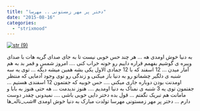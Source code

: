 ```yaml
---
title: "دختر پر مهر زمستونی .. مهرسا"
date: "2015-08-16"
categories: 
  - "strixmood"
---
```


[![str (9)](http://localhost/wp-content/uploads/2015/08/str-9.jpg)](http://localhost/wp-content/uploads/2015/08/str-9.jpg)

به دنیا خوش اومدی هه ... هر چند حس خوبی نیست تا به جای صدای گریه هات با صدای ویبره ی گوشیم بفهمم قراره داییم رو خونه خراب کنی .... امروز شمس و قمر بد به هم آمار میدن ... 12 اسفند که با 12 جمادی الاول یکی بشه همین میشه دیگه ... توی یه سه شنبه ی دلگیر چشماتو رو به دنیا باز میکنی و زندگی رو توی وجود آدمایی که منتظر اومدنت بودن دوباره جاری میکنی .... حس خوبیه که جفتمون 12 اسفندی هستیم ... جفتمون توی یه 3 شنبه ی نمناک به دنیا اومدیم .... هنوز ندیدمت ... هه حتی هنوز به بابا و مامانت هم تبریک نگفتم ... قول بده دختر دایی خوبی باشی .... نمیدونی چقدر دوست دارم ... دختر پر مهر زمستونی مهرسا تولدت مبارک به دنیا خوش اومدی #شب\_ناله\_ها
